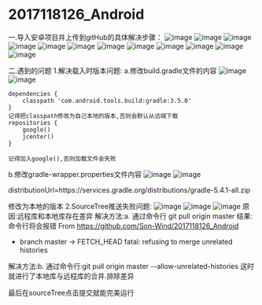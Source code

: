 # 2017118126_Android
一.导入安卓项目并上传到gitHub的具体解决步骤：
   ![image](导入安卓文件截图/1.原始的build.gradle文件.PNG)
   ![image](导入安卓文件截图/2.原始的gradle-wrapper.properties文件.PNG)
   ![image](导入安卓文件截图/3.改后的build.gradle文件.PNG)
   ![image](导入安卓文件截图/4.改后的gradle-wrapper.properties文件.PNG)
   ![image](导入安卓文件截图/5.点击菜单栏.jpg)
   ![image](导入安卓文件截图/6.控制台.PNG)
   ![image](导入安卓文件截图/7.生成本地仓库.jpg)
   ![image](导入安卓文件截图/8.本地库与远程库连接.jpg)
   ![image](导入安卓文件截图/9.添加url地址.jpg)
   ![image](导入安卓文件截图/10.推送失败问题.jpg)
   ![image](导入安卓文件截图/11.解决推送问题.jpg)
   ![image](导入安卓文件截图/12.推送成功.jpg)

二.遇到的问题
1.解决载入时版本问题:
  a.修改build.gradle文件的内容
  ![image](导入安卓文件截图/1.原始的build.gradle文件.PNG)
  ![image](导入安卓文件截图/3.改后的build.gradle文件.PNG)
  
	dependencies {
        classpath 'com.android.tools.build:gradle:3.5.0'
    }
    记得把classpath修改为自己本地的版本,否则会默认从远端下载
    repositories {
        google()
        jcenter()
    }
   
    记得加入google(),否则加载文件会失败
    
   
  b.修改gradle-wrapper.properties文件内容
 ![image](导入安卓文件截图/2.原始的gradle-wrapper.properties文件.PNG)
 ![image](导入安卓文件截图/4.改后的gradle-wrapper.properties文件.PNG)
 
   distributionUrl=https\://services.gradle.org/distributions/gradle-5.4.1-all.zip
  
   修改为本地的版本
2.SourceTree推送失败问题:
![image](导入安卓文件截图/10.推送失败问题.jpg)
![image](导入安卓文件截图/11.解决推送问题.jpg)
![image](导入安卓文件截图/12.推送成功.jpg)
  原因:远程库和本地库存在差异
  解决方法:a. 通过命令行 git pull origin master
  结果:命令行将会报错
  From https://github.com/Son-Wind/2017118126_Android
  * branch            master     -> FETCH_HEAD
   fatal: refusing to merge unrelated histories

   解决方法:b. 通过命令行:git pull origin master --allow-unrelated-histories
   这时就进行了本地库与远程库的合并.排除差异

   最后在sourceTree点击提交就能完美运行
   
  
